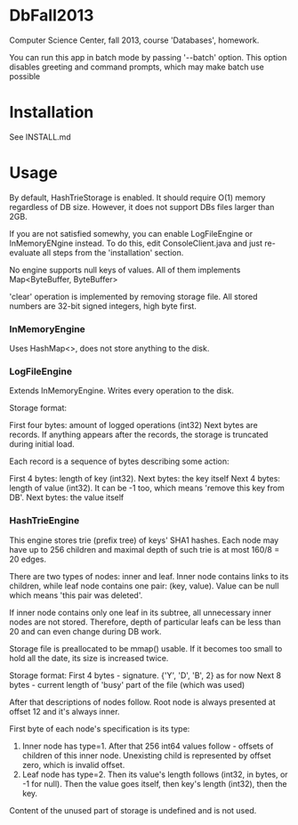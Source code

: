 DbFall2013
==========

Computer Science Center, fall 2013, course 'Databases', homework.

You can run this app in batch mode by passing '--batch' option. This option
disables greeting and command prompts, which may make batch use possible

Installation
============

See INSTALL.md

Usage
=====

By default, HashTrieStorage is enabled. It should require O(1) memory regardless of DB size.
However, it does not support DBs files larger than 2GB.

If you are not satisfied somewhy, you can enable LogFileEngine or InMemoryENgine instead. To do this,
edit ConsoleClient.java and just re-evaluate all steps from the 'installation' section.

No engine supports null keys of values. All of them implements Map<ByteBuffer, ByteBuffer>

'clear' operation is implemented by removing storage file. All stored numbers
are 32-bit signed integers, high byte first.

### InMemoryEngine

Uses HashMap<>, does not store anything to the disk.

### LogFileEngine

Extends InMemoryEngine. Writes every operation to the disk.

Storage format:

First four bytes: amount of logged operations (int32)
Next bytes are records. If anything appears after the records, the storage is truncated during initial load.

Each record is a sequence of bytes describing some action:

First 4 bytes: length of key (int32).
Next bytes: the key itself
Next 4 bytes: length of value (int32). It can be -1 too, which means 'remove this key from DB'.
Next bytes: the value itself

### HashTrieEngine

This engine stores trie (prefix tree) of keys' SHA1 hashes. Each node may have up to 256 children
and maximal depth of such trie is at most 160/8 = 20 edges.

There are two types of nodes: inner and leaf. Inner node contains links to its children, while leaf
node contains one pair: (key, value). Value can be null which means 'this pair was deleted'.

If inner node contains only one leaf in its subtree, all unnecessary inner nodes are not stored.
Therefore, depth of particular leafs can be less than 20 and can even change during DB work.

Storage file is preallocated to be mmap() usable. If it becomes too small to hold
all the date, its size is increased twice.

Storage format:
First 4 bytes - signature. {'Y', 'D', 'B', 2} as for now
Next 8 bytes - current length of 'busy' part of the file (which was used)

After that descriptions of nodes follow. Root node is always presented at offset 12 and it's always inner.

First byte of each node's specification is its type:
1. Inner node has type=1. After that 256 int64 values follow - offsets of children of this inner node.
   Unexisting child is represented by offset zero, which is invalid offset.
2. Leaf node has type=2. Then its value's length follows (int32, in bytes, or -1 for null). Then the value
   goes itself, then key's length (int32), then the key.

Content of the unused part of storage is undefined and is not used.
